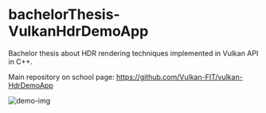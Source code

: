 # bachelorThesis-VulkanHdrDemoApp
Bachelor thesis about HDR rendering techniques implemented in Vulkan API in C++.

Main repository on school page: https://github.com/Vulkan-FIT/vulkan-HdrDemoApp

![demo-img](https://github.com/Rozzka/bachelorThesis-VulkanHdrDemoApp/assets/56408811/80c68132-e1f4-48a5-a3ff-c89f92a0c544)
